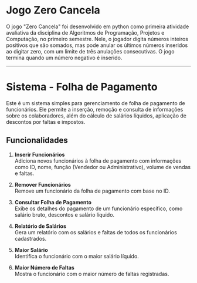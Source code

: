 # Jogo Zero Cancela
O jogo "Zero Cancela" foi desenvolvido em python como primeira atividade avaliativa da disciplina de Algoritmos de Programação, Projetos e Computação, no primeiro semestre. Nele, o jogador digita números inteiros positivos que são somados, mas pode anular os últimos números inseridos ao digitar zero, com um limite de três anulações consecutivas. O jogo termina quando um número negativo é inserido.

---

# Sistema - Folha de Pagamento
Este é um sistema simples para gerenciamento de folha de pagamento de funcionários. Ele permite a inserção, remoção e consulta de informações sobre os colaboradores, além do cálculo de salários líquidos, aplicação de descontos por faltas e impostos.

## Funcionalidades
1. **Inserir Funcionários**  
   Adiciona novos funcionários à folha de pagamento com informações como ID, nome, função (Vendedor ou Administrativo), volume de vendas e faltas.

2. **Remover Funcionários**  
   Remove um funcionário da folha de pagamento com base no ID.

3. **Consultar Folha de Pagamento**  
   Exibe os detalhes do pagamento de um funcionário específico, como salário bruto, descontos e salário líquido.

4. **Relatório de Salários**  
   Gera um relatório com os salários e faltas de todos os funcionários cadastrados.

5. **Maior Salário**  
   Identifica o funcionário com o maior salário líquido.

6. **Maior Número de Faltas**  
   Mostra o funcionário com o maior número de faltas registradas.
